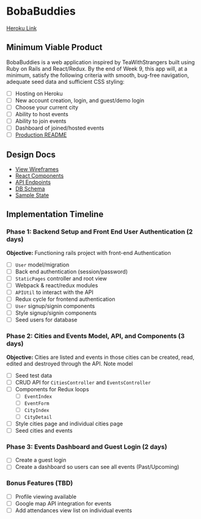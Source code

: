 # BobaBuddies

[Heroku Link]()

## Minimum Viable Product

BobaBuddies is a web application inspired by TeaWithStrangers built using Ruby on Rails and React/Redux. By the end of Week 9, this app will, at a minimum, satisfy the following criteria with smooth, bug-free navigation, adequate seed data and sufficient CSS styling:
- [ ] Hosting on Heroku
- [ ] New account creation, login, and guest/demo login
- [ ] Choose your current city
- [ ] Ability to host events
- [ ] Ability to join events
- [ ] Dashboard of joined/hosted events
- [ ] [Production README]()

## Design Docs

- [View Wireframes]()
- [React Components]()
- [API Endpoints]()
- [DB Schema]()
- [Sample State]()

## Implementation Timeline

### Phase 1: Backend Setup and Front End User Authentication (2 days)
**Objective:** Functioning rails project with front-end Authentication
- [ ] `User` model/migration
- [ ] Back end authentication (session/password)
- [ ] `StaticPages` controller and root view
- [ ] Webpack & react/redux modules
- [ ] `APIUtil` to interact with the API
- [ ] Redux cycle for frontend authentication
- [ ] `User` signup/signin components
- [ ] Style signup/signin components
- [ ] Seed users for database

### Phase 2: Cities and Events Model, API, and Components (3 days)
**Objective:** Cities are listed and events in those cities can be created, read, edited and destroyed through the API.
Note model
- [ ] Seed test data
- [ ] CRUD API for `CitiesController` and `EventsController`
- [ ] Components for Redux loops
  - [ ] `EventIndex`
  - [ ] `EventForm`
  - [ ] `CityIndex`
  - [ ] `CityDetail`
- [ ] Style cities page and individual cities page
- [ ] Seed cities and events

### Phase 3: Events Dashboard and Guest Login (2 days)
- [ ] Create a guest login
- [ ] Create a dashboard so users can see all events (Past/Upcoming)

### Bonus Features (TBD)
- [ ] Profile viewing available
- [ ] Google map API integration for events
- [ ] Add attendances view list on individual events
